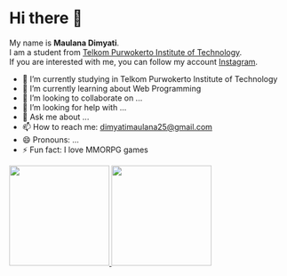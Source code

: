 # Hi there 👋

<!--
**alandmyt/alandmyt** is a ✨ _special_ ✨ repository because its `README.md` (this file) appears on your GitHub profile.

Here are some ideas to get you started:-->

My name is **Maulana Dimyati**.\
I am a student from [Telkom Purwokerto Institute of Technology](https://ittelkom-pwt.ac.id
).\
If you are interested with me, you can follow my account [Instagram](https://www.instagram.com/alanmau_/).

- 🔭 I’m currently studying in Telkom Purwokerto Institute of Technology
- 🌱 I’m currently learning about Web Programming
- 👯 I’m looking to collaborate on ...
- 🤔 I’m looking for help with ...
- 💬 Ask me about ...
- 📫 How to reach me: dimyatimaulana25@gmail.com
- 😄 Pronouns: ...
- ⚡ Fun fact: I love MMORPG games

<p align="left">
<a href="https://github.com/alandmyt">
  <img height="180em" src="https://github-readme-stats-eight-theta.vercel.app/api?username=gilangadhan&show_icons=true&theme=algolia&include_all_commits=true&count_private=true"/>
  <img height="180em" src="https://github-readme-stats-eight-theta.vercel.app/api/top-langs/?username=gilangadhan&layout=compact&langs_count=8&theme=algolia"/>
</a>
</p>

